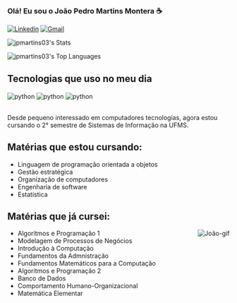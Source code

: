 ### Olá! Eu sou o João Pedro Martins Montera ☕

[![Linkedin](https://img.shields.io/badge/LinkedIn-0077B5?style=for-the-badge&logo=linkedin&logoColor=white)](https://www.linkedin.com/in/jo%C3%A3o-pedro-martins-montera-35b638285/)
[![Gmail](https://img.shields.io/badge/Gmail-D14836?style=for-the-badge&logo=gmail&logoColor=white)](mailto:contatojpmartins03@gmail.com)


![jpmartins03's Stats](https://github-readme-stats.vercel.app/api?username=jpmartins03&theme=algolia&show_icons=true&hide_border=false&count_private=true)

![jpmartins03's Top Languages](https://github-readme-stats.vercel.app/api/top-langs/?username=jpmartins03&theme=algolia&show_icons=true&hide_border=false&layout=compact)

## Tecnologias que uso no meu dia

<div style="display: inline_block">
    <img align="center" alt="python" src="https://img.shields.io/badge/Python-3776AB?style=for-the-badge&logo=python&logoColor=yellow">
    <img align="center" alt="python" src="https://img.shields.io/badge/c-%2300599C.svg?style=for-the-badge&logo=c&logoColor=white">
    <img align="center" alt="python" src="https://img.shields.io/badge/Java-ED8B00?style=for-the-badge&logo=openjdk&logoColor=white">
   
</div><br/>


Desde pequeno interessado em computadores tecnologias, agora estou cursando o 2° semestre de Sistemas de Informação na UFMS.

## Matérias que estou cursando:
- Linguagem de programação orientada a objetos
- Gestão estratégica
- Organização de computadores
- Engenharia de software
- Estatística

## Matérias que já cursei:
<img align="right" alt="João-gif" src="https://cdn.discordapp.com/attachments/1110267487691477025/1133522653379047424/joao.gif">

- Algorítmos e Programação 1
- Modelagem de Processos de Negócios
- Introdução à Computação
- Fundamentos da Admnistração
- Fundamentos Matemáticos para a Computação
- Algoritmos e Programação 2
- Banco de Dados
- Comportamento Humano-Organizacional
- Matemática Elementar




